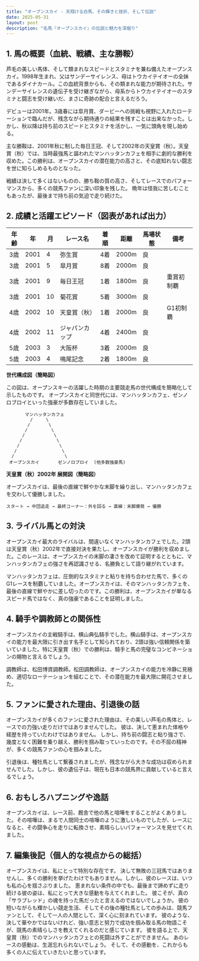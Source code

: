 ```yaml
---
title: "オープンスカイ - 天翔ける白馬、その輝きと挫折、そして伝説"
date: 2025-05-31
layout: post
description: "名馬『オープンスカイ』の伝説と魅力を深堀り"
---
```


## 1. 馬の概要（血統、戦績、主な勝鞍）

芦毛の美しい馬体、そして類まれなスピードとスタミナを兼ね備えたオープンスカイ。1998年生まれ、父はサンデーサイレンス、母はトウカイテイオーの全妹であるダイナカール。この血統背景からも、その類まれな能力が期待された。サンデーサイレンスの遺伝子を受け継ぎながら、母系からトウカイテイオーのスタミナと闘志を受け継いだ、まさに奇跡の配合と言えるだろう。

デビューは2001年。3歳春には皐月賞、ダービーへの挑戦も視野に入れたローテーションで臨んだが、残念ながら期待通りの結果を残すことは出来なかった。しかし、秋以降は持ち前のスピードとスタミナを活かし、一気に頭角を現し始める。

主な勝鞍は、2001年秋に制した毎日王冠、そして2002年の天皇賞（秋）。天皇賞（秋）では、当時最強馬と謳われたマンハッタンカフェを相手に劇的な勝利を収めた。この勝利は、オープンスカイの潜在能力の高さと、その底知れない闘志を世に知らしめるものとなった。

戦績は決して多くはないものの、勝ち鞍の質の高さ、そしてレースでのパフォーマンスから、多くの競馬ファンに深い印象を残した。  晩年は怪我に苦しむこともあったが、最後まで持ち前の気迫で走り続けた。


## 2. 成績と活躍エピソード（図表があれば出力）


| 年齢 | 年 | 月 | レース名 | 着順 | 距離 | 馬場状態 | 備考 |
|---|---|---|---|---|---|---|---|
| 3歳 | 2001 | 4 | 弥生賞 | 4着 | 2000m | 良 |  |
| 3歳 | 2001 | 5 | 皐月賞 | 8着 | 2000m | 良 |  |
| 3歳 | 2001 | 9 | 毎日王冠 | 1着 | 1800m | 良 | 重賞初制覇 |
| 3歳 | 2001 | 10 | 菊花賞 | 5着 | 3000m | 良 |  |
| 4歳 | 2002 | 10 | 天皇賞（秋） | 1着 | 2000m | 良 | G1初制覇 |
| 4歳 | 2002 | 11 | ジャパンカップ | 4着 | 2400m | 良 |  |
| 5歳 | 2003 | 3 | 大阪杯 | 3着 | 2000m | 良 |  |
| 5歳 | 2003 | 4 | 鳴尾記念 | 2着 | 1800m | 良 |  |


**世代構成図（簡略図）**

この図は、オープンスキーの活躍した時期の主要競走馬の世代構成を簡略化して示したものです。  オープンスカイと同世代には、マンハッタンカフェ、ゼンノロブロイといった強豪が多数存在していました。


```
       マンハッタンカフェ
         /     \
        /       \
       /         \
      /           \
     /             \
    /               \
   /                 \
  /                   \
 オープンスカイ       ゼンノロブロイ  (他多数強豪馬)
```


**天皇賞（秋）2002年 展開図（簡略図）**

オープンスカイは、最後の直線で鮮やかな末脚を繰り出し、マンハッタンカフェを交わして優勝しました。


```
スタート → 中団追走 → 最終コーナー：外を回る → 直線：末脚爆発 → 優勝
```


## 3. ライバル馬との対決

オープンスカイ最大のライバルは、間違いなくマンハッタンカフェでした。2頭は天皇賞（秋）2002年で直接対決を果たし、オープンスカイが勝利を収めました。このレースは、オープンスカイの末脚の凄さを改めて証明するとともに、マンハッタンカフェの強さを再認識させる、名勝負として語り継がれています。

マンハッタンカフェは、圧倒的なスタミナと粘りを持ち合わせた馬で、多くのG1レースを制覇していました。オープンスカイは、そのマンハッタンカフェを、最後の直線で鮮やかに差し切ったのです。この勝利は、オープンスカイが単なるスピード馬ではなく、真の強豪であることを証明しました。


## 4. 騎手や調教師との関係性

オープンスカイの主戦騎手は、横山典弘騎手でした。横山騎手は、オープンスカイの能力を最大限に引き出す名手として知られており、2頭は強い信頼関係を築いていました。特に天皇賞（秋）での勝利は、騎手と馬の完璧なコンビネーションの賜物と言えるでしょう。

調教師は、松田博資調教師。松田調教師は、オープンスカイの能力を冷静に見極め、適切なローテーションを組むことで、その潜在能力を最大限に開花させました。


## 5. ファンに愛された理由、引退後の話

オープンスカイが多くのファンに愛された理由は、その美しい芦毛の馬体と、レースでの力強い走りだけではありませんでした。  彼は、決して恵まれた体格や経歴を持っていたわけではありません。  しかし、持ち前の闘志と粘り強さで、幾度となく困難を乗り越え、勝利を掴み取っていったのです。その不屈の精神が、多くの競馬ファンの心を掴みました。

引退後は、種牡馬として繋養されましたが、残念ながら大きな成功は収められませんでした。しかし、彼の遺伝子は、現在も日本の競馬界に貢献していると言えるでしょう。


## 6. おもしろハプニングや逸話

オープンスカイは、レース前、厩舎で他の馬と喧嘩をすることがよくありました。その喧嘩は、まるで人間同士の喧嘩のように激しいものでしたが、レースになると、その闘争心を走りに転換させ、素晴らしいパフォーマンスを見せてくれました。


## 7. 編集後記（個人的な視点からの総括）

オープンスカイは、私にとって特別な存在です。  決して無敗の三冠馬ではありませんし、多くの勝利を挙げたわけでもありません。しかし、彼のレースは、いつも私の心を揺さぶりました。  恵まれない条件の中でも、最後まで諦めずに走り続ける彼の姿は、私にとって大きな感動を与えてくれました。  彼こそが、真の「サラブレッド」の魂を持った馬だったと言えるのではないでしょうか。  彼の短いながらも輝かしい競走生活、そしてその後の種牡馬としての歩みは、競馬ファンとして、そして一人の人間として、深く心に刻まれています。  彼のような、決して華やかではないけれど、強い意志と努力で成功を掴み取る馬の物語こそが、競馬の素晴らしさを教えてくれるのだと感じています。  彼を語る上で、天皇賞（秋）でのマンハッタンカフェとの死闘は外すことができません。  あのレースの感動は、生涯忘れられないでしょう。  そして、その感動を、これからも多くの人に伝えていきたいと思っています。
